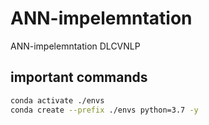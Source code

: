 # ANN-impelemntation
ANN-impelemntation DLCVNLP
## important commands
``` bash
conda activate ./envs
conda create --prefix ./envs python=3.7 -y
```